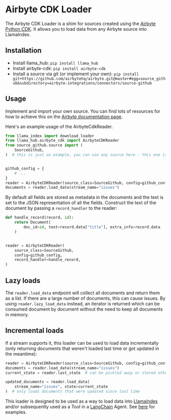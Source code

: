 # Airbyte CDK Loader

The Airbyte CDK Loader is a shim for sources created using the [Airbyte Python CDK](https://docs.airbyte.com/connector-development/cdk-python/). It allows you to load data from any Airbyte source into LlamaIndex.

## Installation

- Install llama_hub: `pip install llama_hub`
- Install airbyte-cdk: `pip install airbyte-cdk`
- Install a source via git (or implement your own): `pip install git+https://github.com/airbytehq/airbyte.git@master#egg=source_github&subdirectory=airbyte-integrations/connectors/source-github`

## Usage

Implement and import your own source. You can find lots of resources for how to achieve this on the [Airbyte documentation page](https://docs.airbyte.com/connector-development/).

Here's an example usage of the AirbyteCdkReader.

```python
from llama_index import download_loader
from llama_hub.airbyte_cdk import AirbyteCDKReader
from source_github.source import (
    SourceGithub,
)  # this is just an example, you can use any source here - this one is loaded from the Airbyte Github repo via pip install git+https://github.com/airbytehq/airbyte.git@master#egg=source_github&subdirectory=airbyte-integrations/connectors/source-github`


github_config = {
    # ...
}
reader = AirbyteCDKReader(source_class=SourceGithub, config=github_config)
documents = reader.load_data(stream_name="issues")
```

By default all fields are stored as metadata in the documents and the text is set to the JSON representation of all the fields. Construct the text of the document by passing a `record_handler` to the reader:

```python
def handle_record(record, id):
    return Document(
        doc_id=id, text=record.data["title"], extra_info=record.data
    )


reader = AirbyteCDKReader(
    source_class=SourceGithub,
    config=github_config,
    record_handler=handle_record,
)
```

## Lazy loads

The `reader.load_data` endpoint will collect all documents and return them as a list. If there are a large number of documents, this can cause issues. By using `reader.lazy_load_data` instead, an iterator is returned which can be consumed document by document without the need to keep all documents in memory.

## Incremental loads

If a stream supports it, this loader can be used to load data incrementally (only returning documents that weren't loaded last time or got updated in the meantime):

```python
reader = AirbyteCDKReader(source_class=SourceGithub, config=github_config)
documents = reader.load_data(stream_name="issues")
current_state = reader.last_state  # can be pickled away or stored otherwise

updated_documents = reader.load_data(
    stream_name="issues", state=current_state
)  # only loads documents that were updated since last time
```

This loader is designed to be used as a way to load data into [LlamaIndex](https://github.com/run-llama/llama_index/tree/main/llama_index) and/or subsequently used as a Tool in a [LangChain](https://github.com/hwchase17/langchain) Agent. See [here](https://github.com/emptycrown/llama-hub/tree/main) for examples.
